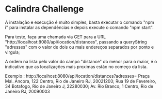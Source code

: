 # Calindra  Challenge


A instalação e execução é muito simples, basta executar o comando "npm i" para instalar as dependências e depois execute o comando "npm start".

Para teste, faça uma chamada via GET para a URL "http://localhost:8080/api/location/distances", passando a queryString "adresses" com o valor de dois ou mais endereços separados por ponto e virgula;

A ordem na lista pelo valor do campo "distance"  do menor para o maior, é o indicativo que as localizações mais proximas estão no começo da lista.  

Exemplo : http://localhost:8080/api/location/distances?adresses= Praça Mal. Âncora, 122 Centro, Rio de Janeiro RJ, 20021200; Rua 19 de Fevereiro, 34 Botafogo, Rio de Janeiro J, 22280030; Av. Rio Branco, 1 Centro, Rio de Janeiro RJ, 20090003

